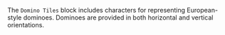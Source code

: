 The `Domino Tiles` block includes characters for representing European-style dominoes.
Dominoes are provided in both horizontal and vertical orientations.
